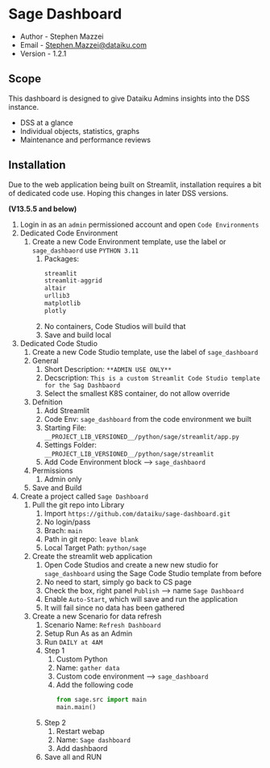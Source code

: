 # Sage Dashboard

* Author - Stephen Mazzei
* Email - <Stephen.Mazzei@dataiku.com>
* Version - 1.2.1

## Scope

This dashboard is designed to give Dataiku Admins insights into the DSS instance.

* DSS at a glance
* Individual objects, statistics, graphs
* Maintenance and performance reviews

## Installation

Due to the web application being built on Streamlit, installation requires a bit of dedicated code use. Hoping this changes in later DSS versions.

**(V13.5.5 and below)**

1. Login in as an `admin` permissioned account and open `Code Environments`
1. Dedicated Code Environment
    1. Create a new Code Environment template, use the label or `sage_dashbaord` use `PYTHON 3.11`
        1. Packages:
            ```python
            streamlit
            streamlit-aggrid
            altair
            urllib3
            matplotlib
            plotly
            ```
        1. No containers, Code Studios will build that
        1. Save and build local
1. Dedicated Code Studio 
    1. Create a new Code Studio template, use the label of `sage_dashboard`
    1. General
        1. Short Description: `**ADMIN USE ONLY**`
        1. Decscription: `This is a custom Streamlit Code Studio template for the Sag Dashbaord`
        1. Select the smallest K8S container, do not allow override
    1. Defnition
        1. Add Streamlit
        1. Code Env: `sage_dashboard` from the code environment we built
        1. Starting File: `__PROJECT_LIB_VERSIONED__/python/sage/streamlit/app.py`
        1. Settings Folder: `__PROJECT_LIB_VERSIONED__/python/sage/streamlit`
        1. Add Code Environment block --> `sage_dashbaord`
    1. Permissions
        1. Admin only
    1. Save and Build
1. Create a project called `Sage Dashboard`
    1. Pull the git repo into Library
        1. Import `https://github.com/dataiku/sage-dashboard.git`
        1. No login/pass
        1. Brach: `main`
        1. Path in git repo: `leave blank`
        1. Local Target Path: `python/sage`
    1. Create the streamlit web application
        1. Open Code Studios and create a new new studio for `sage_dashboard` using the Sage Code Studio template from before
        1. No need to start, simply go back to CS page
        1. Check the box, right panel `Publish` --> name `Sage Dashboard`
        1. Enable `Auto-Start`, which will save and run the application
        1. It will fail since no data has been gathered
    1. Create a new Scenario for data refresh
        1. Scenario Name: `Refresh Dashboard`
        1. Setup Run As as an Admin
        1. Run `DAILY at 4AM`
        1. Step 1
            1. Custom Python
            1. Name: `gather data`
            1. Custom code environment --> `sage_dashboard`
            1. Add the following code
                ```python
                from sage.src import main
                main.main()
                ```
        1. Step 2
            1. Restart webap
            1. Name: `Sage dashboard`
            1. Add dashbaord
        1. Save all and RUN
